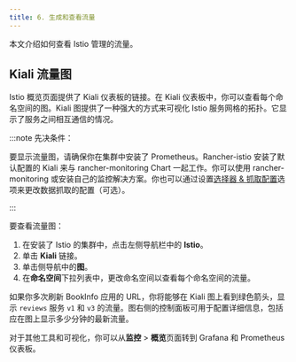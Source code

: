```yaml
---
title: 6. 生成和查看流量
---
```


本文介绍如何查看 Istio 管理的流量。

## Kiali 流量图

Istio 概览页面提供了 Kiali 仪表板的链接。在 Kiali 仪表板中，你可以查看每个命名空间的图。Kiali 图提供了一种强大的方式来可视化 Istio 服务网格的拓扑。它显示了服务之间相互通信的情况。

:::note 先决条件：

要显示流量图，请确保你在集群中安装了 Prometheus。Rancher-istio 安装了默认配置的 Kiali 来与 rancher-monitoring Chart 一起工作。你可以使用 rancher-monitoring 或安装自己的监控解决方案。你也可以通过设置[选择器 & 抓取配置](../configuration/selectors-and-scrape-configurations.md)选项来更改数据抓取的配置（可选）。

:::

要查看流量图：

1. 在安装了 Istio 的集群中，点击左侧导航栏中的 **Istio**。
1. 单击 **Kiali** 链接。
1. 单击侧导航中的**图**。
1. 在**命名空间**下拉列表中，更改命名空间以查看每个命名空间的流量。

如果你多次刷新 BookInfo 应用的 URL，你将能够在 Kiali 图上看到绿色箭头，显示 `reviews` 服务 `v1` 和 `v3` 的流量。图右侧的控制面板可用于配置详细信息，包括应在图上显示多少分钟的最新流量。

对于其他工具和可视化，你可以从**监控** > **概览**页面转到 Grafana 和 Prometheus 仪表板。
